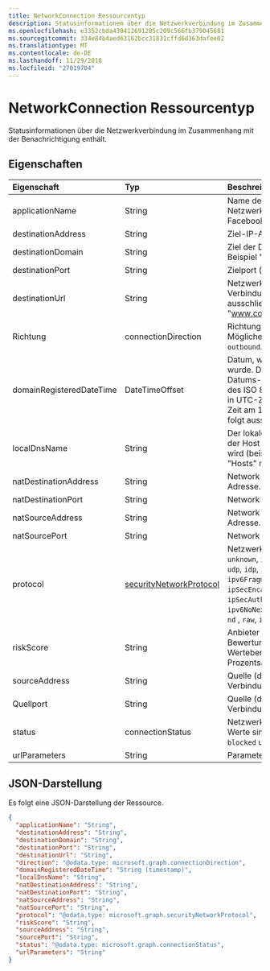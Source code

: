 ```yaml
---
title: NetworkConnection Ressourcentyp
description: Statusinformationen über die Netzwerkverbindung im Zusammenhang mit der Benachrichtigung enthält.
ms.openlocfilehash: e3352cbda430412691285c209c566fb379045681
ms.sourcegitcommit: 334e84b4aed63162bcc31831cffd6d363dafee02
ms.translationtype: MT
ms.contentlocale: de-DE
ms.lasthandoff: 11/29/2018
ms.locfileid: "27019704"
---
```

# <a name="networkconnection-resource-type"></a>NetworkConnection Ressourcentyp

Statusinformationen über die Netzwerkverbindung im Zusammenhang mit der Benachrichtigung enthält.

## <a name="properties"></a>Eigenschaften

| Eigenschaft   | Typ|Beschreibung|
|:---------------|:--------|:----------|
|applicationName|String|Name der Anwendung verwalten die Netzwerkschnittstelle (beispielsweise Facebook, SMTP, usw.).|
|destinationAddress|String|Ziel-IP-Adresse (der Verbindung).|
|destinationDomain|String|Ziel der Domänenteil der Ziel-URL. (zum Beispiel "www.contoso.com").|
|destinationPort|String|Zielport (der Verbindung).|
|destinationUrl|String|Netzwerk-URL-URI-Verbindungszeichenfolge - Parameter ausschließen. (zum Beispiel "www.contoso.com/products/default.html")|
|Richtung|connectionDirection|Richtung der Netzwerk-Verbindung. Mögliche Werte sind: `unknown`, `inbound` und `outbound`.|
|domainRegisteredDateTime|DateTimeOffset|Datum, wenn die Zieldomäne registriert wurde. Der Timestamp-Typ stellt die Datums- und Uhrzeitinformationen mithilfe des ISO 8601-Formats dar und wird immer in UTC-Zeit angegeben. Mitternacht UTC-Zeit am 1. Januar 2014 würde z. B. wie folgt aussehen: `'2014-01-01T00:00:00Z'`|
|localDnsName|String|Der lokalen DNS-name Lösung, wie er in der Host lokalen DNS-Cache angezeigt wird (beispielsweise Fall, dass die Datei "Hosts" manipuliert wurde).|
|natDestinationAddress|String|Network Address Translation Ziel-IP-Adresse.|
|natDestinationPort|String|Network Address Translation Zielport.|
|natSourceAddress|String|Network Address Translation Quell-IP-Adresse.|
|natSourcePort|String|Network Address Translation Quellport.|
|protocol|[securityNetworkProtocol](securitynetworkprotocol.md)|Netzwerkprotokoll. Mögliche Werte sind: `unknown`, `ip`, `icmp`, `igmp`, `ggp`, `ipv4`, `tcp`, `pup`, `udp`, `idp`, `ipv6`, `ipv6RoutingHeader`, `ipv6FragmentHeader`, `ipSecEncapsulatingSecurityPayload`, `ipSecAuthenticationHeader`, `icmpV6`, `ipv6NoNextHeader`, `ipv6DestinationOptions`, `nd` , `raw`, `ipx`, `spx`, `spxII`.|
|riskScore|String|Anbieter generiert/berechnet riskieren Bewertung der Verbindung. Empfohlene Wertebereich von 0 bis 1, die den Prozentsatz entspricht.|
|sourceAddress|String|Quelle (d. h. Ursprung) IP-Adresse (der Verbindung).|
|Quellport|String|Quelle (d. h. Ursprung) IP-Port (der Verbindung).|
|status|connectionStatus|Netzwerk-Verbindungsstatus. Mögliche Werte sind: `unknown`, `attempted`, `succeeded`, `blocked` und `failed`.|
|urlParameters|String|Parameter (Suffix) der Ziel-URL.|

## <a name="json-representation"></a>JSON-Darstellung

Es folgt eine JSON-Darstellung der Ressource.

<!-- {
  "blockType": "resource",
  "optionalProperties": [

  ],
  "@odata.type": "microsoft.graph.networkConnection"
}-->

```json
{
  "applicationName": "String",
  "destinationAddress": "String",
  "destinationDomain": "String",
  "destinationPort": "String",
  "destinationUrl": "String",
  "direction": "@odata.type: microsoft.graph.connectionDirection",
  "domainRegisteredDateTime": "String (timestamp)",
  "localDnsName": "String",
  "natDestinationAddress": "String",
  "natDestinationPort": "String",
  "natSourceAddress": "String",
  "natSourcePort": "String",
  "protocol": "@odata.type: microsoft.graph.securityNetworkProtocol",
  "riskScore": "String",
  "sourceAddress": "String",
  "sourcePort": "String",
  "status": "@odata.type: microsoft.graph.connectionStatus",
  "urlParameters": "String"
}

```

<!-- uuid: 8fcb5dbc-d5aa-4681-8e31-b001d5168d79
2015-10-25 14:57:30 UTC -->
<!-- {
  "type": "#page.annotation",
  "description": "networkConnection resource",
  "keywords": "",
  "section": "documentation",
  "tocPath": ""
}-->